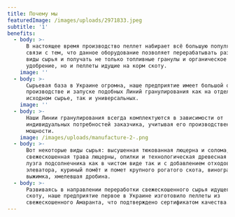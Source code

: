 ```yaml
---
title: Почему мы
featuredImage: /images/uploads/2971833.jpeg
subtitle: '1'
benefits:
  - body: >-
      В настоящее время производство пеллет набирает всё большую популярность, в
      связи с тем, что данное оборудование позволяет перерабатывать различные
      виды сырья и получать не только топливные гранулы и органическое
      удобрение, но и пеллеты идущие на корм скоту.
    image: ''
  - body: >-
      Сырьевая база в Украине огромна, наше предприятие имеет большой опыт в
      производстве и запуске подобных Линий гранулирования как на отдельном
      исходном сырье, так и универсальных.
    image: ''
  - body: >-
      Наши Линии гранулирования всегда комплектуются в зависимости от
      индивидуальных потребностей заказчика, учитывая его производственные
      мощности.
    image: /images/uploads/manufacture-2-.png
  - body: >-
      Вот некоторые виды сырья: высушенная тюкованная люцерна и солома,
      свежескошенная трава люцерны, опилки и технологическая древесная щепа,
      лузга подсолнечника как в чистом виде так и с добавлением отходов
      элеватора, куриный помёт и помет крупного рогатого скота, виноградная
      выжимка, хмелевшая дробина.
  - body: >-
      Развиваясь в направлении переработки свежескошенного сырья идущего на корм
      скоту, наше предприятие первое в Украине изготовило пеллеты из
      свежескошенного Амаранта, что подтверждено сертификатом качества.
---
```


